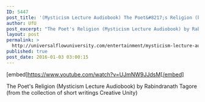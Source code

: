 ```yaml
---
ID: 5447
post_title: '(Mysticism Lecture Audiobook) The Poet&#8217;s Religion (by Rabindranath Tagore)'
author: UfU
post_excerpt: "The Poet's Religion (Mysticism Lecture Audiobook) by Rabindranath Tagore (from the collection of short writings Creative Unity)"
layout: post
permalink: >
  http://universalflowuniversity.com/entertainment/mysticism-lecture-audiobook-the-poets-religion-by-rabindranath-tagore/
published: true
post_date: 2016-01-03 03:00:15
---
```

[embed]https://www.youtube.com/watch?v=UJmNW9JJdsM[/embed]<br>
<p>The Poet's Religion (Mysticism Lecture Audiobook) by Rabindranath Tagore (from the collection of short writings Creative Unity)</p>